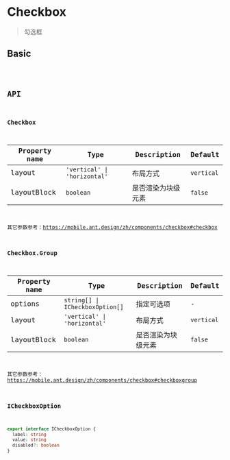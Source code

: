 # Checkbox

> 勾选框

## Basic

<code src="./demos/index.tsx" />

## API

### Checkbox

| Property name | Type                         | Description        | Default    |
| ------------- | ---------------------------- | ------------------ | ---------- |
| layout        | `'vertical' \| 'horizontal'` | 布局方式           | `vertical` |
| layoutBlock   | `boolean`                    | 是否渲染为块级元素 | `false`    |

其它参数参考：https://mobile.ant.design/zh/components/checkbox#checkbox

### Checkbox.Group

| Property name | Type                            | Description        | Default    |
| ------------- | ------------------------------- | ------------------ | ---------- |
| options       | `string[] \| ICheckboxOption[]` | 指定可选项         | -          |
| layout        | `'vertical' \| 'horizontal'`    | 布局方式           | `vertical` |
| layoutBlock   | `boolean`                       | 是否渲染为块级元素 | `false`    |

其它参数参考：https://mobile.ant.design/zh/components/checkbox#checkboxgroup

### ICheckboxOption

```ts
export interface ICheckboxOption {
  label: string
  value: string
  disabled?: boolean
}
```
